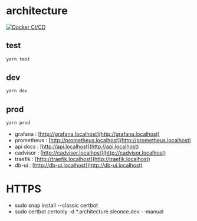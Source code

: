 # architecture

[![Docker CI/CD](https://github.com/SebastienLeonce/architecture/actions/workflows/docker_ci_cd.yml/badge.svg)](https://github.com/SebastienLeonce/architecture/actions/workflows/docker_ci_cd.yml)

## test

```bash
yarn test
```

## dev

```bash
yarn dev
```

## prod

```bash
yarn prod
```

- grafana : [http://grafana.localhost](http://grafana.localhost)
- prometheus : [http://prometheus.localhost](http://prometheus.localhost)
- api docs : [http://api.localhost](http://api.localhost)
- cadvisor : [http://cadvisor.localhost](http://cadvisor.localhost)
- traefik : [http://traefik.localhost](http://traefik.localhost)
- db-ui : [http://db-ui.localhost](http://db-ui.localhost)

# HTTPS

- sudo snap install --classic certbot
- sudo certbot certonly -d *.architecture.sleonce.dev --manual
